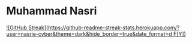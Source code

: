 # Muhammad Nasri
[![GitHub Streak](https://github-readme-streak-stats.herokuapp.com/?user=nasrie-cyber&theme=dark&hide_border=true&date_format=d F[Y])](https://git.io/streak-stats)
